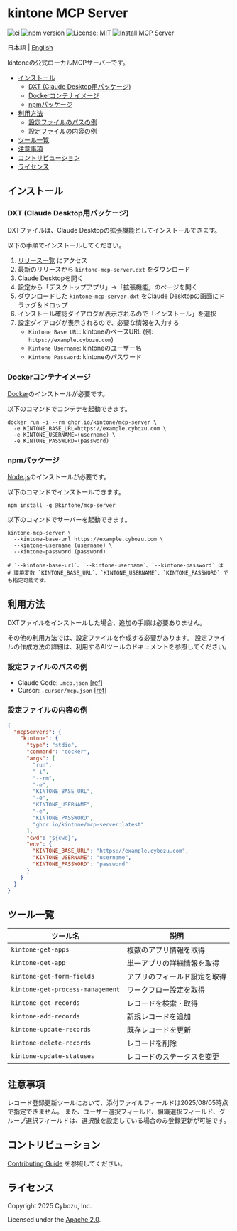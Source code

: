 # kintone MCP Server

[![ci][ci-badge]][ci-url]
[![npm version][npm-badge]][npm-url]
[![License: MIT][license-badge]][license-url]
[![Install MCP Server][cursor-badge]][cursor-url]

[ci-badge]: https://github.com/kintone/mcp-server/actions/workflows/ci.yaml/badge.svg
[ci-url]: https://github.com/kintone/mcp-server/actions/workflows/ci.yaml
[npm-badge]: https://badge.fury.io/js/@kintone%2Fmcp-server.svg
[npm-url]: https://badge.fury.io/js/@kintone%2Fmcp-server
[license-badge]: https://img.shields.io/badge/License-MIT-yellow.svg
[license-url]: LICENSE
[cursor-badge]: https://cursor.com/deeplink/mcp-install-dark.svg
[cursor-url]: https://cursor.com/en/install-mcp?name=kintone&config=eyJjb21tYW5kIjoiZG9ja2VyIiwiZW52Ijp7IktJTlRPTkVfQkFTRV9VUkwiOiJodHRwczovLyhzdWJkb21haW4pLmN5Ym96dS5jb20iLCJLSU5UT05FX1VTRVJOQU1FIjoiKHVzZXJuYW1lKSIsIktJTlRPTkVfUEFTU1dPUkQiOiIocGFzc3dvcmQpIn0sImFyZ3MiOlsicnVuIiwiLWkiLCItLXJtIiwiLWUiLCJLSU5UT05FX0JBU0VfVVJMIiwiLWUiLCJLSU5UT05FX1VTRVJOQU1FIiwiLWUiLCJLSU5UT05FX1BBU1NXT1JEIiwiZ2hjci5pby9raW50b25lL21jcC1zZXJ2ZXI6bGF0ZXN0Il19

<!--
NOTE: Cursorのインストールリンク生成は scripts/generate-cursor-install-link.js で生成している
>>>>>>> 7caf26e (docs: fix cursor deeplink)
-->

日本語 | [English](README_en.md)

kintoneの公式ローカルMCPサーバーです。

<!-- START doctoc generated TOC please keep comment here to allow auto update -->
<!-- DON'T EDIT THIS SECTION, INSTEAD RE-RUN doctoc TO UPDATE -->

- [インストール](#%E3%82%A4%E3%83%B3%E3%82%B9%E3%83%88%E3%83%BC%E3%83%AB)
  - [DXT (Claude Desktop用パッケージ)](#dxt-claude-desktop%E7%94%A8%E3%83%91%E3%83%83%E3%82%B1%E3%83%BC%E3%82%B8)
  - [Dockerコンテナイメージ](#docker%E3%82%B3%E3%83%B3%E3%83%86%E3%83%8A%E3%82%A4%E3%83%A1%E3%83%BC%E3%82%B8)
  - [npmパッケージ](#npm%E3%83%91%E3%83%83%E3%82%B1%E3%83%BC%E3%82%B8)
- [利用方法](#%E5%88%A9%E7%94%A8%E6%96%B9%E6%B3%95)
  - [設定ファイルのパスの例](#%E8%A8%AD%E5%AE%9A%E3%83%95%E3%82%A1%E3%82%A4%E3%83%AB%E3%81%AE%E3%83%91%E3%82%B9%E3%81%AE%E4%BE%8B)
  - [設定ファイルの内容の例](#%E8%A8%AD%E5%AE%9A%E3%83%95%E3%82%A1%E3%82%A4%E3%83%AB%E3%81%AE%E5%86%85%E5%AE%B9%E3%81%AE%E4%BE%8B)
- [ツール一覧](#%E3%83%84%E3%83%BC%E3%83%AB%E4%B8%80%E8%A6%A7)
- [注意事項](#%E6%B3%A8%E6%84%8F%E4%BA%8B%E9%A0%85)
- [コントリビューション](#%E3%82%B3%E3%83%B3%E3%83%88%E3%83%AA%E3%83%93%E3%83%A5%E3%83%BC%E3%82%B7%E3%83%A7%E3%83%B3)
- [ライセンス](#%E3%83%A9%E3%82%A4%E3%82%BB%E3%83%B3%E3%82%B9)

<!-- END doctoc generated TOC please keep comment here to allow auto update -->

## インストール

### DXT (Claude Desktop用パッケージ)

DXTファイルは、Claude Desktopの拡張機能としてインストールできます。

以下の手順でインストールしてください。

1. [リリース一覧](https://github.com/kintone/mcp-server/releases) にアクセス
2. 最新のリリースから `kintone-mcp-server.dxt` をダウンロード
3. Claude Desktopを開く
4. 設定から「デスクトップアプリ」→「拡張機能」のページを開く
5. ダウンロードした `kintone-mcp-server.dxt` をClaude Desktopの画面にドラッグ＆ドロップ
6. インストール確認ダイアログが表示されるので「インストール」を選択
7. 設定ダイアログが表示されるので、必要な情報を入力する
   - `Kintone Base URL`: kintoneのベースURL (例: `https://example.cybozu.com`)
   - `Kintone Username`: kintoneのユーザー名
   - `Kintone Password`: kintoneのパスワード

### Dockerコンテナイメージ

[Docker](https://www.docker.com/)のインストールが必要です。

以下のコマンドでコンテナを起動できます。

```shell
docker run -i --rm ghcr.io/kintone/mcp-server \
  -e KINTONE_BASE_URL=https://example.cybozu.com \
  -e KINTONE_USERNAME=(username) \
  -e KINTONE_PASSWORD=(password)
```

### npmパッケージ

[Node.js](https://nodejs.org/)のインストールが必要です。

以下のコマンドでインストールできます。

```shell
npm install -g @kintone/mcp-server
```

以下のコマンドでサーバーを起動できます。

```shell
kintone-mcp-server \
  --kintone-base-url https://example.cybozu.com \
  --kintone-username (username) \
  --kintone-password (password)

# `--kintone-base-url`、`--kintone-username`、`--kintone-password` は
# 環境変数 `KINTONE_BASE_URL`、`KINTONE_USERNAME`、`KINTONE_PASSWORD` でも指定可能です。
```

## 利用方法

DXTファイルをインストールした場合、追加の手順は必要ありません。

その他の利用方法では、設定ファイルを作成する必要があります。
設定ファイルの作成方法の詳細は、利用するAIツールのドキュメントを参照してください。

### 設定ファイルのパスの例

- Claude Code: `.mcp.json` \[[ref](https://docs.anthropic.com/ja/docs/claude-code/mcp)]
- Cursor: `.cursor/mcp.json` \[[ref](https://docs.cursor.com/ja/context/mcp)]

### 設定ファイルの内容の例

```json
{
  "mcpServers": {
    "kintone": {
      "type": "stdio",
      "command": "docker",
      "args": [
        "run",
        "-i",
        "--rm",
        "-e",
        "KINTONE_BASE_URL",
        "-e",
        "KINTONE_USERNAME",
        "-e",
        "KINTONE_PASSWORD",
        "ghcr.io/kintone/mcp-server:latest"
      ],
      "cwd": "${cwd}",
      "env": {
        "KINTONE_BASE_URL": "https://example.cybozu.com",
        "KINTONE_USERNAME": "username",
        "KINTONE_PASSWORD": "password"
      }
    }
  }
}
```

## ツール一覧

| ツール名                         | 説明                         |
| -------------------------------- | ---------------------------- |
| `kintone-get-apps`               | 複数のアプリ情報を取得       |
| `kintone-get-app`                | 単一アプリの詳細情報を取得   |
| `kintone-get-form-fields`        | アプリのフィールド設定を取得 |
| `kintone-get-process-management` | ワークフロー設定を取得       |
| `kintone-get-records`            | レコードを検索・取得         |
| `kintone-add-records`            | 新規レコードを追加           |
| `kintone-update-records`         | 既存レコードを更新           |
| `kintone-delete-records`         | レコードを削除               |
| `kintone-update-statuses`        | レコードのステータスを変更   |

## 注意事項

レコード登録更新ツールにおいて、添付ファイルフィールドは2025/08/05時点で指定できません。
また、ユーザー選択フィールド、組織選択フィールド、グループ選択フィールドは、選択肢を設定している場合のみ登録更新が可能です。

## コントリビューション

[Contributing Guide](CONTRIBUTING.md) を参照してください。

## ライセンス

Copyright 2025 Cybozu, Inc.

Licensed under the [Apache 2.0](LICENSE).
